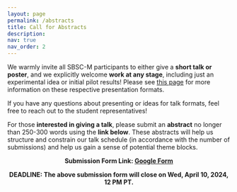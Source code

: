 ```yaml
---
layout: page
permalink: /abstracts
title: Call for Abstracts
description: 
nav: true
nav_order: 2
---
```


We warmly invite all SBSC-M participants to either give a <b>short talk or poster</b>, and we explicitly welcome <b>work at any stage</b>, including just an experimental idea or initial pilot results! Please see <a href="/schedule" target="_blank">this page</a> for more information on these respective presentation formats.

If you have any questions about presenting or ideas for talk formats, feel free to reach out to the student representatives!

For those <b>interested in giving a talk</b>, please submit an <b>abstract</b> no longer than 250-300 words using the <b>link below</b>. These abstracts will help us structure and constrain our talk schedule (in accordance with the number of submissions) and help us gain a sense of potential theme blocks.

<div style="text-align: center;">
<b>Submission Form Link<b>: <a href="https://docs.google.com/forms/d/17GB1LG-TuaHoVUNRH2UHEXCbrUzmbxkOCk6LHUByLq0/edit" target="_blank">Google Form</a>

<b>DEADLINE:</b> The above submission form will close on Wed, <b>April 10, 2024, 12 PM PT</b>.
</div>
